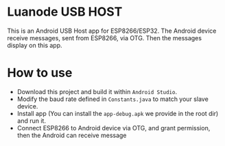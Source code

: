 # Luanode USB HOST

This is an Android USB Host app for ESP8266/ESP32. The Android device receive messages, 
sent from ESP8266, via OTG. Then the messages display on this app.

# How to use

* Download this project and build it within `Android Studio`.
* Modify the baud rate defined in `Constants.java` to match your slave device.
* Install app (You can install the `app-debug.apk` we provide in the root dir) and run it.
* Connect ESP8266 to Android device via OTG, and grant permission, then the Android can receive message
